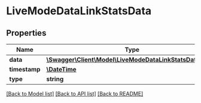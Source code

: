 # LiveModeDataLinkStatsData

## Properties
Name | Type | Description | Notes
------------ | ------------- | ------------- | -------------
**data** | [**\Swagger\Client\Model\LiveModeDataLinkStatsDataData[]**](LiveModeDataLinkStatsDataData.md) |  | 
**timestamp** | [**\DateTime**](\DateTime.md) |  | 
**type** | **string** |  | 

[[Back to Model list]](../README.md#documentation-for-models) [[Back to API list]](../README.md#documentation-for-api-endpoints) [[Back to README]](../README.md)



